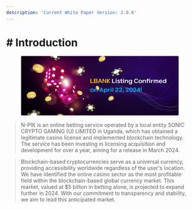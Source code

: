 ```yaml
---
description: 'Current White Paper Version: 2.0.0'
---
```


# # Introduction

<figure><img src=".gitbook/assets/paper1.png" alt=""><figcaption></figcaption></figure>

> N-PIK is an online betting service operated by a local entity SONIC CRYPTO GAMING (U) LIMITED in Uganda, which has obtained a legitimate casino license and implemented blockchain technology. The service has been investing in licensing acquisition and development for over a year, aiming for a release in March 2024.



> Blockchain-based cryptocurrencies serve as a universal currency, providing accessibility worldwide regardless of the user's location. We have identified the online casino sector as the most profitable field within the blockchain-based global currency market. This market, valued at $5 billion in betting alone, is projected to expand further in 2024. With our commitment to transparency and stability, we aim to lead this anticipated market.

